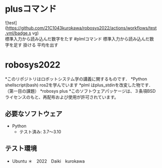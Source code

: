 # plusコマンド
 ![test](https://github.com/21C1043kurokawa/robosys2022/actions/workflows/test.yml/badge.s    vg)  
標準入力から読み込んだ数字をたす
#plmlコマンド
   標準入力から読み込んだ数字を足す 掛ける 平均を出す
# robosys2022
*このリポジトリはロボットシステム学の講義に関するものです．
*Python shellscript(bash) ros2を学んでいます
*plml はplus_stdinを改変した物です．（第一目の課題）
*robosys plus
*このソフトウェアパッケージは、３条項BSDライセンスのもと、再配布および使用が許可されています。
## 必要なソフトウェア
* Python
  * テスト済み: 3.7〜3.10

## テスト環境
* Ubuntu
＊　2022　Daiki　kurokawa
